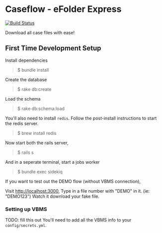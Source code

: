 # Caseflow - eFolder Express
[![Build Status](https://travis-ci.org/department-of-veterans-affairs/caseflow-efolder.svg?branch=master)](https://travis-ci.org/department-of-veterans-affairs/caseflow-efolder)

Download all case files with ease!

## First Time Development Setup

Install dependencies

> $ bundle install

Create the database

> $ rake db:create

Load the schema

> $ rake db:schema:load

You'll also need to install `redis`. Follow the post-install instructions to start the redis server.

> $ brew install redis

Now start both the rails server,

> $ rails s

And in a seperate terminal, start a jobs worker

> $ bundle exec sidekiq

If you want to test out the DEMO flow (without VBMS connection),

Visit [http://localhost:3000](),
Type in a file number with "DEMO" in it. (ie: "DEMO123")
Watch it download your fake file.


### Setting up VBMS

TODO: fill this out
You'll need to add all the VBMS info to your `config/secrets.yml`.
